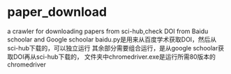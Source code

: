 # paper_download
a crawler for downloading papers from sci-hub,check DOI from Baidu schoolar and Google schoolar
baidu.py是用来从百度学术获取DOI，然后从sci-hub下载的，可以独立运行
其余部分需要组合运行，是从google schoolar获取DOI再从sci-hub下载的，
文件夹中chromedriver.exe是运行所需80版本的chromedriver
